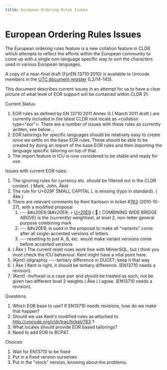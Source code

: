 ```yaml
---
title: European Ordering Rules Issues
---
```


# European Ordering Rules Issues

The European ordering rules feature is a new collation feature in CLDR which attempts to reflect the efforts within the European community to come up with a single non-language specific way to sort the characters used in various European languages.

A copy of a near-final draft (FprEN 13710:2010) is available to Unicode members in the [UTC document register](http://www.unicode.org/L2/L-curdoc.htm) (L2/14-143).

This document describes current issues in an attempt for us to have a clear picture of what level of EOR support will be contained within CLDR 21.

Current Status

1. EOR rules as defined by EN 13710:2011 Annex G ( March 2011 draft ) are currently included in the latest CLDR root locale as \<collation type="eor">. There are a number of issues with these rules as currently written, see below...
2. EOR tailorings for specific languages should be relatively easy to create once we settle on the base EOR rules. These should be able to be created by doing an import of the base EOR rules and then importing the language specific tailoring on top of that.
3. The import feature in ICU is now considered to be stable and ready for use.


Issues with current EOR rules:

1. The ignoring rules for currency etc. should be filtered out in the CLDR context. ( Mark, John, Åke)
2. The rule for U+029F SMALL CAPITAL L is missing (typo in standard). ( Åke )
3. There are relevant comments by Kent Karlsson in ticket #[763](http://unicode.org/cldr/trac/ticket/763) (2010-10-27), with a modified proposal
	1. --- \&#x20E9;(\&#x20E9; = [U+20E9](http://unicode.org/cldr/utility/character.jsp?a=20E9) ( ⃩ ) COMBINING WIDE BRIDGE ABOVE) is the (currently) weightiest, at level 2, non-letter general purpose combining mark
	2. --- \&#x20E9; is used in the proposal to make all "variants" come after all single-accented versions of letters
	3. --- resetting to just A, B, etc. would make variant versions come before accented versions
4. ( Åke ) The current reset rules work fine with MimerSQL, but I think you must check the ICU behaviour. Kent might have a vital point here.
5. (Kent) (digraphs) ----tertiary difference in DUCET; keep it that way
6. ( Åke ) Kent is right, it should be tertiary difference. (EN13710 needs a revision).
7. (Kent) -hv/hwair is a case pair and should be treated as such, not be given two different level 2 weights ( Åke ) I agree. (EN13710 needs a revision).

Questions

1. Which EOR base to use? If EN13710 needs revisions, how do we make that happen?
2. Should we use Kent's modified rules as attached to http://unicode.org/cldr/trac/ticket/763 ?
3. What locales should provide EOR based tailorings?
4. Need to add EOR to BCP47.

Choices

1. Wait for EN13710 to be fixed
2. Put in a fixed version ourselves
3. Put in the "stock" version, knowing about the problems.

